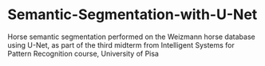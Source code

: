 # Semantic-Segmentation-with-U-Net
Horse semantic segmentation performed on the Weizmann horse database using U-Net, as part of the third midterm from Intelligent Systems for Pattern Recognition course, University of Pisa
